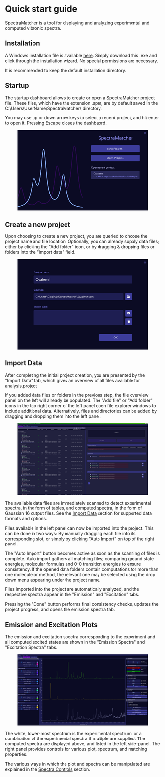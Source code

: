 
# Quick start guide

SpectraMatcher is a tool for displaying and analyzing experimental and computed vibronic spectra.

## Installation

A Windows installation file is available [here](../installer/SpectraMatcher-setup.exe). Simply download this .exe and click through the installation wizard. No special permissions are necessary.

It is recommended to keep the default installation directory.

## Startup

The startup dashboard allows to create or open a SpectraMatcher project file. These files, which have the extension .spm, are by default saved in the C:\Users\UserName\SpectraMatcher\ directory.

You may use up or down arrow keys to select a recent project, and hit enter to open it. Pressing Escape closes the dashbaord.

<figure><img src=".gitbook/assets/Dashboard.png" alt=""><figcaption></figcaption></figure>

## Create a new project

Upon choosing to create a new project, you are queried to choose the project name and file location. Optionally, you can already supply data files; either by clicking the "Add folder" icon, or by dragging & dropping files or folders into the "import data" field.

<figure><img src=".gitbook/assets/Create_Project.png" alt=""><figcaption></figcaption></figure>

## Import Data

After completing the initial project creation, you are presented by the "Import Data" tab, which gives an overview of all files available for analysis.project

If you added data files or folders in the previous step, the file overview panel on the left will already be populated. The "Add file" or "Add folder" icons in the top right corner of the left panel open file explorer windows to include additional data. Alternatively, files and directories can be added by dragging and dropping them into the left panel.

<figure><img src=".gitbook/assets/Import_Data.png" alt=""><figcaption></figcaption></figure>

The available data files are immediately scanned to detect experimental spectra, in the form of tables, and computed spectra, in the form of Gaussian 16 output files.
See the [Import Data](File%20explorer.md) section for supported data formats and options.

Files available in the left panel can now be imported into the project. This can be done in two ways:
By manually dragging each file into its corresponding slot, or simply by clicking "Auto Import" on top of the right panel.

The "Auto Import" button becomes active as soon as the scanning of files is complete. Auto import gathers all matching files; comparing ground state energies, molecular formulas and 0-0 transition energies to ensure consistency.
If the opened data folders contain computations for more than one molecule or method, the relevant one may be selected using the drop down menu appearing under the project name.

Files imported into the project are automatically analyzed, and the respective spectra appear in the "Emission" and "Excitation" tabs.

Pressing the "Done" button performs final consistency checks, updates the project progress, and opens the emission spectra tab.


## Emission and Excitation Plots

The emission and excitation spectra corresponding to the experiment and all computed excited states are shown in the "Emission Spectra" and "Excitation Spectra" tabs.

<figure><img src=".gitbook/assets/emission_tab.png" alt="SpectraMatcher Emission Spectra overview"><figcaption></figcaption></figure>

The white, lower-most spectrum is the experimental spectrum, or a combination of the experimental spectra if multiple are supplied.
The computed spectra are displayed above, and listed in the left side-panel. The right panel provides controls for various plot, spectrum, and matching properties.

The various ways in which the plot and spectra can be manipulated are explained in the [Spectra Controls](spectra_controls.md) section.





  









